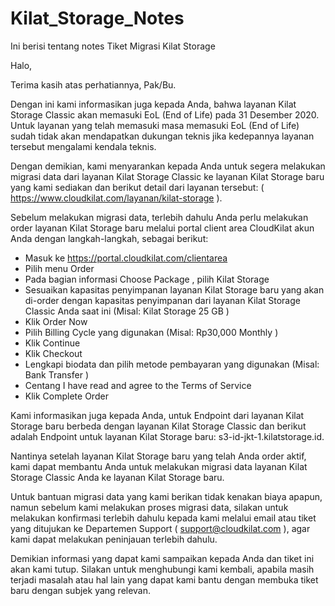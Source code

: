 # Kilat_Storage_Notes
Ini berisi tentang notes Tiket Migrasi Kilat Storage

Halo,

Terima kasih atas perhatiannya, Pak/Bu.

Dengan ini kami informasikan juga kepada Anda, bahwa layanan Kilat Storage Classic akan memasuki EoL (End of Life) pada 31 Desember 2020. Untuk layanan yang telah memasuki masa memasuki EoL (End of Life) sudah tidak akan mendapatkan dukungan teknis jika kedepannya layanan tersebut mengalami kendala teknis.

Dengan demikian, kami menyarankan kepada Anda untuk segera melakukan migrasi data dari layanan Kilat Storage Classic ke layanan Kilat Storage baru yang kami sediakan dan berikut detail dari layanan tersebut: ( https://www.cloudkilat.com/layanan/kilat-storage ).

Sebelum melakukan migrasi data, terlebih dahulu Anda perlu melakukan order layanan Kilat Storage baru melalui portal client area CloudKilat akun Anda dengan langkah-langkah, sebagai berikut:

* Masuk ke https://portal.cloudkilat.com/clientarea
* Pilih menu Order
* Pada bagian informasi Choose Package , pilih Kilat Storage
* Sesuaikan kapasitas penyimpanan layanan Kilat Storage baru yang akan di-order dengan kapasitas penyimpanan dari layanan Kilat Storage Classic Anda saat ini (Misal: Kilat Storage 25 GB )
* Klik Order Now
* Pilih Billing Cycle yang digunakan (Misal: Rp30,000 Monthly )
* Klik Continue
* Klik Checkout
* Lengkapi biodata dan pilih metode pembayaran yang digunakan (Misal: Bank Transfer )
* Centang I have read and agree to the Terms of Service
* Klik Complete Order

Kami informasikan juga kepada Anda, untuk Endpoint dari layanan Kilat Storage baru berbeda dengan layanan Kilat Storage Classic dan berikut adalah Endpoint untuk layanan Kilat Storage baru: s3-id-jkt-1.kilatstorage.id.

Nantinya setelah layanan Kilat Storage baru yang telah Anda order aktif, kami dapat membantu Anda untuk melakukan migrasi data layanan Kilat Storage Classic Anda ke layanan Kilat Storage baru.

Untuk bantuan migrasi data yang kami berikan tidak kenakan biaya apapun, namun sebelum kami melakukan proses migrasi data, silakan untuk melakukan konfirmasi terlebih dahulu kepada kami melalui email atau tiket yang ditujukan ke Departemen Support ( support@cloudkilat.com ), agar kami dapat melakukan peninjauan terlebih dahulu.

Demikian informasi yang dapat kami sampaikan kepada Anda dan tiket ini akan kami tutup. Silakan untuk menghubungi kami kembali, apabila masih terjadi masalah atau hal lain yang dapat kami bantu dengan membuka tiket baru dengan subjek yang relevan.
